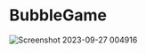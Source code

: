 # BubbleGame

![Screenshot 2023-09-27 004916](https://github.com/vkas9/BubbleGame/assets/81951052/b2b8026d-abb8-445a-9fc4-f81f97e87cd9)
